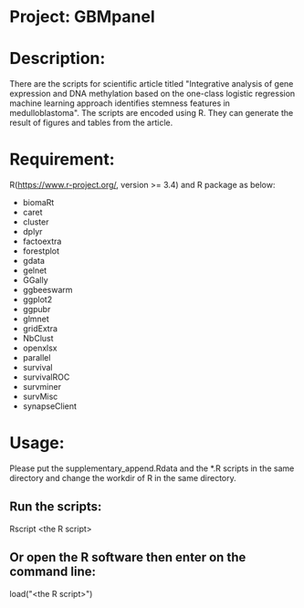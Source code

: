 # Project: GBMpanel

# Description:
There are the scripts for scientific article titled "Integrative analysis of gene expression and DNA methylation based on the one-class logistic regression machine learning approach identifies stemness features in medulloblastoma". The scripts are encoded using R. They can generate the result of figures and tables from the article.

# Requirement:
R(https://www.r-project.org/, version >= 3.4) and R package as below:
* biomaRt
* caret
* cluster
* dplyr
* factoextra
* forestplot
* gdata
* gelnet
* GGally
* ggbeeswarm
* ggplot2
* ggpubr
* glmnet
* gridExtra
* NbClust
* openxlsx
* parallel
* survival
* survivalROC
* survminer
* survMisc
* synapseClient



# Usage:
Please put the supplementary_append.Rdata and the \*.R scripts in the same directory and change the workdir of R in the same directory.
## Run the scripts: 
Rscript \<the R script\>
## Or open the R software then enter on the command line:
load("\<the R script\>")
